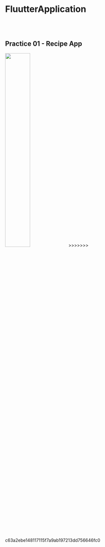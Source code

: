 <h1>FluutterApplication</h1>
<br/>
<br/>
<h2>Practice 01 - Recipe App</h2> 
<img src="https://github.com/tkv00/FluutterApplication/assets/144890194/498f2e7c-771b-4837-b2ab-597e6c802951" width=40% height=40% >
>>>>>>> c63a2ebe148117115f7a9ab197213dd756646fc0
